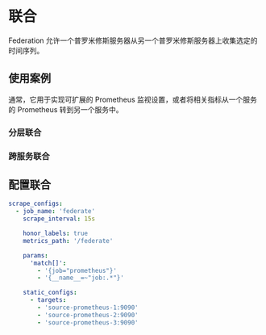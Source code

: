 # 联合

Federation 允许一个普罗米修斯服务器从另一个普罗米修斯服务器上收集选定的时间序列。

## 使用案例

 通常，它用于实现可扩展的 Prometheus 监视设置，或者将相关指标从一个服务的 Prometheus 转到另一个服务中。

### 分层联合

### 跨服务联合

## 配置联合

```yaml
scrape_configs:
  - job_name: 'federate'
    scrape_interval: 15s

    honor_labels: true
    metrics_path: '/federate'

    params:
      'match[]':
        - '{job="prometheus"}'
        - '{__name__=~"job:.*"}'

    static_configs:
      - targets:
        - 'source-prometheus-1:9090'
        - 'source-prometheus-2:9090'
        - 'source-prometheus-3:9090'
```